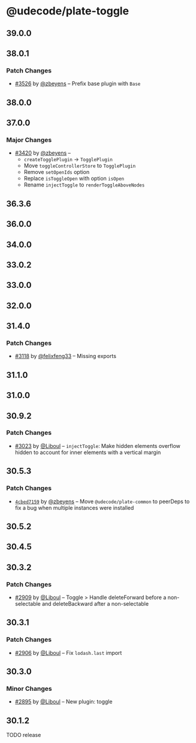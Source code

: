 # @udecode/plate-toggle

## 39.0.0

## 38.0.1

### Patch Changes

- [#3526](https://github.com/udecode/plate/pull/3526) by [@zbeyens](https://github.com/zbeyens) – Prefix base plugin with `Base`

## 38.0.0

## 37.0.0

### Major Changes

- [#3420](https://github.com/udecode/plate/pull/3420) by [@zbeyens](https://github.com/zbeyens) –
  - `createTogglePlugin` -> `TogglePlugin`
  - Move `toggleControllerStore` to `TogglePlugin`
  - Remove `setOpenIds` option
  - Replace `isToggleOpen` with option `isOpen`
  - Rename `injectToggle` to `renderToggleAboveNodes`

## 36.3.6

## 36.0.0

## 34.0.0

## 33.0.2

## 33.0.0

## 32.0.0

## 31.4.0

### Patch Changes

- [#3118](https://github.com/udecode/plate/pull/3118) by [@felixfeng33](https://github.com/felixfeng33) – Missing exports

## 31.1.0

## 31.0.0

## 30.9.2

### Patch Changes

- [#3023](https://github.com/udecode/plate/pull/3023) by [@Liboul](https://github.com/Liboul) – `injectToggle`: Make hidden elements overflow hidden to account for inner elements with a vertical margin

## 30.5.3

### Patch Changes

- [`4cbed7159`](https://github.com/udecode/plate/commit/4cbed7159d51f7427051686e45bcf2a8899aeede) by [@zbeyens](https://github.com/zbeyens) – Move `@udecode/plate-common` to peerDeps to fix a bug when multiple instances were installed

## 30.5.2

## 30.4.5

## 30.3.2

### Patch Changes

- [#2909](https://github.com/udecode/plate/pull/2909) by [@Liboul](https://github.com/Liboul) – Toggle > Handle deleteForward before a non-selectable and deleteBackward after a non-selectable

## 30.3.1

### Patch Changes

- [#2906](https://github.com/udecode/plate/pull/2906) by [@Liboul](https://github.com/Liboul) – Fix `lodash.last` import

## 30.3.0

### Minor Changes

- [#2895](https://github.com/udecode/plate/pull/2895) by [@Liboul](https://github.com/Liboul) – New plugin: toggle

## 30.1.2

TODO release
